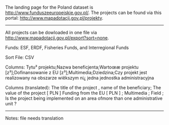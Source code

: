 The landing page for the Poland dataset is http://www.funduszeeuropejskie.gov.pl/. The projects can be found via this portal: http://www.mapadotacji.gov.pl/projekty. 

---

All projects can be dowloaded in one file via http://www.mapadotacji.gov.pl/export?sort=none. 

Funds: ESF, ERDF, Fisheries Funds, and Interregional Funds

Sort File: CSV

Columns: Tytu³ projektu;Nazwa beneficjenta;Wartoœæ projektu [z³];Dofinansowanie z EU [z³];Multimedia;Dziedzina;Czy projekt jest realizowany na obszarze wiêkszym ni¿ jedna jednostka administracyjna

Columns (translated): The title of the project , name of the beneficiary; The value of the project [ PLN ] Funding from the EU [ PLN ] ; Multimedia ; Field ; Is the project being implemented on an area of ​​more than one administrative unit ?

---

Notes: file needs translation